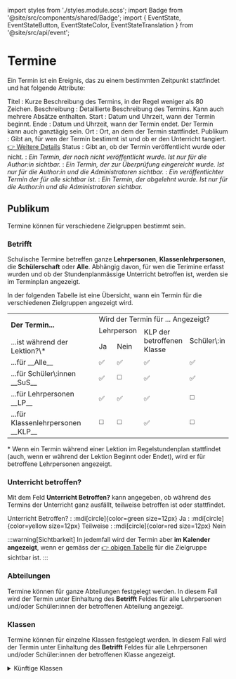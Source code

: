 
import styles from './styles.module.scss';
import Badge from '@site/src/components/shared/Badge';
import { EventState, EventStateButton, EventStateColor, EventStateTranslation } from '@site/src/api/event';

# Termine

Ein Termin ist ein Ereignis, das zu einem bestimmten Zeitpunkt stattfindet und hat folgende Attribute:

Titel
: Kurze Beschreibung des Termins, in der Regel weniger als 80 Zeichen.
Beschreibung
: Detaillierte Beschreibung des Termins. Kann auch mehrere Absätze enthalten.
Start
: Datum und Uhrzeit, wann der Termin beginnt.
Ende
: Datum und Uhrzeit, wann der Termin endet. Der Termin kann auch ganztägig sein.
Ort
: Ort, an dem der Termin stattfindet.
Publikum
: Gibt an, für wen der Termin bestimmt ist und ob er den Unterricht tangiert. [👉 Weitere Details](#publikum)
Status
: Gibt an, ob der Termin veröffentlicht wurde oder nicht.
: <Badge icon={EventStateButton.DRAFT}
                    color={EventStateColor.DRAFT}
                    title={EventStateTranslation.DRAFT}
                    text={EventStateTranslation.DRAFT}
                    iconSide='left'
					className={styles.badge}
                />  *Ein Termin, der noch nicht veröffentlicht wurde. Ist nur für die Author\:in sichtbar.*
: <Badge icon={EventStateButton.REVIEW}
                    color={EventStateColor.REVIEW}
                    title={EventStateTranslation.REVIEW}
                    text={EventStateTranslation.REVIEW}
                    iconSide='left'
					className={styles.badge}
                /> *Ein Termin, der zur Überprüfung eingereicht wurde. Ist nur für die Author\:in und die Administratoren sichtbar.*
: <Badge icon={EventStateButton.PUBLISHED}
                    color={EventStateColor.PUBLISHED}
                    title={EventStateTranslation.PUBLISHED}
                    text={EventStateTranslation.PUBLISHED}
                    iconSide='left'
					className={styles.badge}
                /> *Ein veröffentlichter Termin der für alle sichtbar ist.*
: <Badge icon={EventStateButton.REFUSED}
                    color={EventStateColor.REFUSED}
                    title={EventStateTranslation.REFUSED}
                    text={EventStateTranslation.REFUSED}
                    iconSide='left'
					className={styles.badge}
                /> *Ein Termin, der abgelehnt wurde. Ist nur für die Author\:in und die Administratoren sichtbar.*


## Publikum

Termine können für verschiedene Zielgruppen bestimmt sein.

### Betrifft
Schulische Termine betreffen ganze __Lehrpersonen__, __Klassenlehrpersonen__, die __Schülerschaft__ oder __Alle__. Abhängig davon, für wen die Terimine erfasst wurden und ob der Stundenplanmässige Unterricht betroffen ist, werden sie im Terminplan angezeigt.

In der folgenden Tabelle ist eine Übersicht, wann ein Termin für die verschiedenen Zielgruppen angezeigt wird.

<table className={styles.audience}>
	<tbody>
		<tr>
			<td rowSpan="2" className={styles.left}><b>Der Termin...</b></td>
			<td colSpan="4">Wird der Termin für ... Angezeigt?</td>
		</tr>
		<tr>
			<td colSpan="2">Lehrperson</td>
			<td rowSpan="2">KLP der <br />betroffenen <br />Klasse</td>
			<td rowSpan="2">Schüler\:in</td>
		</tr>
		<tr>
            <td className={styles.left}>...ist während der Lektion?\*</td>
			<td>Ja</td>
			<td>Nein</td>
		</tr>
		<tr className={styles.line}>
			<td className={styles.left}>...für __Alle__</td>
			<td>✅</td>
			<td>✅</td>
			<td>✅</td>
			<td>✅</td>
		</tr>
		<tr>
			<td className={styles.left}>...für Schüler\:innen __SuS__</td>
			<td>✅</td>
			<td>◻️</td>
			<td>✅</td>
			<td>✅</td>
		</tr>
		<tr>
			<td className={styles.left}>...für Lehrpersonen __LP__</td>
			<td>✅</td>
			<td>✅</td>
			<td>✅</td>
			<td>◻️</td>
		</tr>
		<tr>
			<td className={styles.left}>...für Klassenlehrpersonen __KLP__</td>
			<td>◻️</td>
			<td>◻️</td>
			<td>✅</td>
			<td>◻️</td>
		</tr>
	</tbody>
</table>

\* Wenn ein Termin während einer Lektion im Regelstundenplan stattfindet (auch, wenn er während der Lektion Beginnt oder Endet), wird er für betroffene Lehrpersonen angezeigt.

### Unterricht betroffen?

Mit dem Feld __Unterricht Betroffen?__ kann angegeben, ob während des Termins der Unterricht ganz ausfällt, teilweise betroffen ist oder stattfindet.

Unterricht Betroffen?
: :mdi[circle]{color=green size=12px} Ja
: :mdi[circle]{color=yellow size=12px} Teilweise
: :mdi[circle]{color=red size=12px} Nein

:::warning[Sichtbarkeit]
In jedemfall wird der Termin aber **im Kalender angezeigt**, wenn er gemäss der [👉 obigen Tabelle](#betrifft) für die Zielgruppe sichtbar ist.
:::

### Abteilungen
Termine können für ganze Abteilungen festgelegt werden. In diesem Fall wird der Termin unter Einhaltung des __Betrifft__ Feldes für alle Lehrpersonen und/oder Schüler:innen der betroffenen Abteilung angezeigt.

### Klassen
Termine können für einzelne Klassen festgelegt werden. In diesem Fall wird der Termin unter Einhaltung des __Betrifft__ Feldes für alle Lehrpersonen und/oder Schüler:innen der betroffenen Klasse angezeigt.

<details>
<summary>
Künftige Klassen
</summary>

Für Klassen, die noch nicht in WebUntis geführt werden, können entsprechende Klassen bereits im Voraus hinterlegt werden __:mdi[dots-vertical-circle-outline] > Künftige Klassen__:

export const year = ((new Date()).getFullYear()+5) % 100

Exakter Klassenname
: bspw. __{year}Ga__ oder __{year}mB__
Ganze Jahrgangsstufe
: bspw. __{year}G__ oder __{year}m__
: nur Abteilungsweise möglich

</details>
